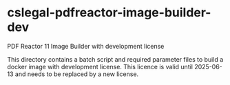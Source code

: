 # cslegal-pdfreactor-image-builder-dev
PDF Reactor 11 Image Builder with development license

This directory contains a batch script and required parameter files  to  build a docker image with development license.
This licence is valid until 2025-06-13  and needs to be replaced by a new license.

